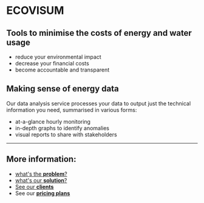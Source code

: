 # ECOVISUM

## Tools to minimise the costs of energy and water usage

- reduce your environmental impact
- decrease your financial costs
- become accountable and transparent

## Making sense of energy data

Our data analysis service processes your data to output just the technical information you need, summarised in various forms:

- at-a-glance hourly monitoring
- in-depth graphs to identify anomalies
- visual reports to share with stakeholders

---

## More information:

- [what's the **problem**?](#page-2)
- [what's our **solution**?](#page-3)
- [See our **clients**](#page-4)
- See our [**pricing plans**](#page-6)
